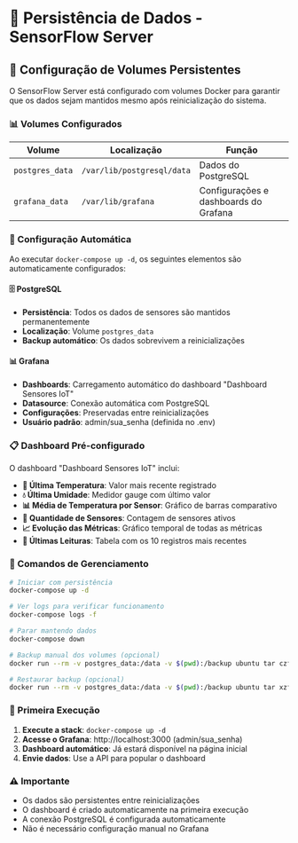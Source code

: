 # 💾 Persistência de Dados - SensorFlow Server

## 🔧 Configuração de Volumes Persistentes

O SensorFlow Server está configurado com volumes Docker para garantir que os dados sejam mantidos mesmo após reinicialização do sistema.

### 📊 Volumes Configurados

| Volume | Localização | Função |
|--------|-------------|---------|
| `postgres_data` | `/var/lib/postgresql/data` | Dados do PostgreSQL |
| `grafana_data` | `/var/lib/grafana` | Configurações e dashboards do Grafana |

### 🚀 Configuração Automática

Ao executar `docker-compose up -d`, os seguintes elementos são automaticamente configurados:

#### 🗄️ PostgreSQL
- **Persistência**: Todos os dados de sensores são mantidos permanentemente
- **Localização**: Volume `postgres_data` 
- **Backup automático**: Os dados sobrevivem a reinicializações

#### 📊 Grafana
- **Dashboards**: Carregamento automático do dashboard "Dashboard Sensores IoT"
- **Datasource**: Conexão automática com PostgreSQL
- **Configurações**: Preservadas entre reinicializações
- **Usuário padrão**: admin/sua_senha (definida no .env)

### 📋 Dashboard Pré-configurado

O dashboard "Dashboard Sensores IoT" inclui:

- **📡 Última Temperatura**: Valor mais recente registrado
- **💧 Última Umidade**: Medidor gauge com último valor
- **📊 Média de Temperatura por Sensor**: Gráfico de barras comparativo
- **🔢 Quantidade de Sensores**: Contagem de sensores ativos
- **📈 Evolução das Métricas**: Gráfico temporal de todas as métricas
- **📝 Últimas Leituras**: Tabela com os 10 registros mais recentes

### 🔄 Comandos de Gerenciamento

```bash
# Iniciar com persistência
docker-compose up -d

# Ver logs para verificar funcionamento
docker-compose logs -f

# Parar mantendo dados
docker-compose down

# Backup manual dos volumes (opcional)
docker run --rm -v postgres_data:/data -v $(pwd):/backup ubuntu tar czf /backup/postgres_backup.tar.gz /data

# Restaurar backup (opcional)
docker run --rm -v postgres_data:/data -v $(pwd):/backup ubuntu tar xzf /backup/postgres_backup.tar.gz -C /
```

### 🎯 Primeira Execução

1. **Execute a stack**: `docker-compose up -d`
2. **Acesse o Grafana**: http://localhost:3000 (admin/sua_senha)
3. **Dashboard automático**: Já estará disponível na página inicial
4. **Envie dados**: Use a API para popular o dashboard

### ⚠️ Importante

- Os dados são persistentes entre reinicializações
- O dashboard é criado automaticamente na primeira execução
- A conexão PostgreSQL é configurada automaticamente
- Não é necessário configuração manual no Grafana
